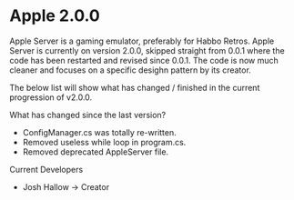 # Apple 2.0.0
Apple Server is a gaming emulator, preferably for Habbo Retros. Apple Server is currently on version 2.0.0, skipped straight from 0.0.1 where the code has been restarted and revised since 0.0.1. The code is now much cleaner and focuses on a specific desighn pattern by its creator.

The below list will show what has changed / finished in the current progression of v2.0.0.

What has changed since the last version?
- ConfigManager.cs was totally re-written.
- Removed useless while loop in program.cs.
- Removed deprecated AppleServer file.


Current Developers
- Josh Hallow -> Creator
